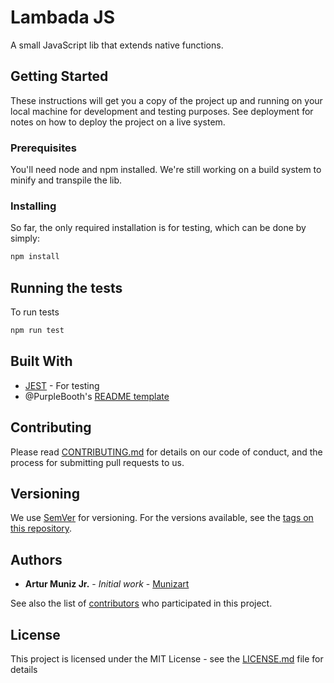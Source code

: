 # Lambada JS

A small JavaScript lib that extends native functions.

## Getting Started

These instructions will get you a copy of the project up and running on your local machine for development and testing purposes. See deployment for notes on how to deploy the project on a live system.

### Prerequisites

You'll need node and npm installed.
We're still working on a build system to minify and transpile the lib.

### Installing

So far, the only required installation is for testing, which can be done by simply:

```sh
npm install
```
## Running the tests

To run tests
```sh
npm run test
```

## Built With

* [JEST](https://github.com/facebook/jest) - For testing
* @PurpleBooth's [README template](https://gist.github.com/PurpleBooth/109311bb0361f32d87a2)


## Contributing

Please read [CONTRIBUTING.md](https://github.com/LambadaJS/LambadaJS/blob/master/CONTRIBUTING.md) for details on our code of conduct, and the process for submitting pull requests to us.

## Versioning

We use [SemVer](http://semver.org/) for versioning. For the versions available, see the [tags on this repository](https://github.com/your/project/tags).

## Authors

* **Artur Muniz Jr.** - *Initial work* - [Munizart](https://github.com/munizart)

See also the list of [contributors](https://github.com/your/project/contributors) who participated in this project.

## License

This project is licensed under the MIT License - see the [LICENSE.md](LICENSE.md) file for details
